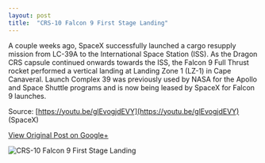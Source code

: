 ```yaml
---
layout: post
title:  "CRS-10 Falcon 9 First Stage Landing"
---
```


A couple weeks ago, SpaceX successfully launched a cargo resupply mission from LC-39A to the International Space Station (ISS). As the Dragon CRS capsule continued onwards towards the ISS, the Falcon 9 Full Thrust rocket performed a vertical landing at Landing Zone 1 (LZ-1) in Cape Canaveral. Launch Complex 39 was previously used by NASA for the Apollo and Space Shuttle programs and is now being leased by SpaceX for Falcon 9 launches.

Source: [https://youtu.be/glEvogjdEVY](https://youtu.be/glEvogjdEVY) (SpaceX)

[View Original Post on Google+](https://plus.google.com/+ColinSullender/posts/SpmzGNqL8tv)

![CRS-10 Falcon 9 First Stage Landing](/assets/img/2017-03-11-CRS-10.gif)
